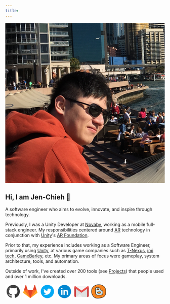 ```yaml
---
title: 
---
```


<a href="#"><img id="my-avatar" src="images/v6.png"></a>

## Hi, I am Jen-Chieh 👋

A software engineer who aims to evolve, innovate, and inspire through technology.

Previously, I was a Unity Developer at [Novaby][], working as a mobile full-stack engineer.
My responsibilities centered around [AR][] technology in conjunction with [Unity][]'s [AR Foundation][].

Prior to that, my experience includes working as a Software Engineer, primarily using [Unity][],
at various game companies such as [T-Nexus][], [imi tech][], [GameBarley][], etc.
My primary areas of focus were gameplay, system architecture, tools, and automation.

Outside of work, I've created over 200 tools (see [Projects][]) that people used and over 1 million downloads.

<a href="https://github.com/jcs090218" target=”_blank”>
<img src="./images/icons/github.svg" width="50px" class="my-img"></a>

<a href="https://gitlab.com/jcs090218" target=”_blank”>
<img src="./images/icons/gitlab.svg" width="50px" class="my-img"></a>

<a href="https://twitter.com/jenchieh94" target=”_blank”>
<img src="./images/icons/twitter.svg" width="50px" class="my-img"></a>

<a href="https://www.linkedin.com/in/jen-chieh-shen-17a02780/" target=”_blank”>
<img src="./images/icons/linkedin.svg" width="50px" class="my-img"></a>

<a href="mailto:jcs090218@gmail.com" target=”_blank”>
<img src="./images/icons/gmail.svg" width="50px" class="my-img"></a>

<a href="./blog/">
<img src="./images/icons/blog.svg" width="50px" class="my-img"></a>


<!-- Links -->

[Projects]: ./projects/

[Unity]: https://unity.com/
[AR Foundation]: https://unity.com/unity/features/arfoundation

[T-NEXUS]: https://github.com/T-nexus-Studio
[imi tech]: http://www.imi-tech.com.tw/
[GameBarley]: http://barley.games/
[WISBET]: http://www.wisbet.co/
[Novaby]: https://www.novaby.com/

[AR]: https://en.wikipedia.org/wiki/Augmented_reality
